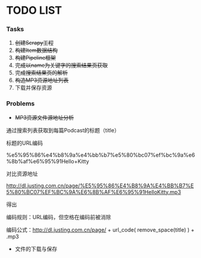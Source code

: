 # TODO LIST

### Tasks
1. ~~创建Scrapy工程~~
1. ~~构建Item数据结构~~
1. ~~构建Pipeline框架~~
1. ~~完成以name为关键字的搜索结果页获取~~
1. ~~完成搜索结果页的解析~~
1. ~~构造MP3资源地址列表~~
1. 下载并保存资源

### Problems
* ~~MP3资源文件源地址分析~~

通过搜索列表获取到每篇Podcast的标题（title）

标题的URL编码

%e5%95%86%e4%b8%9a%e4%bb%b7%e5%80%bc07%ef%bc%9a%e6%8b%af%e6%95%91Hello+Kitty

对比资源地址

http://dl.justing.com.cn/page/%E5%95%86%E4%B8%9A%E4%BB%B7%E5%80%BC07%EF%BC%9A%E6%8B%AF%E6%95%91HelloKitty.mp3

得出

编码规则：URL编码，但空格在编码前被消除

编码公式：http://dl.justing.com.cn/page/ + url_code( remove_space(title) ) + .mp3

* 文件的下载与保存
